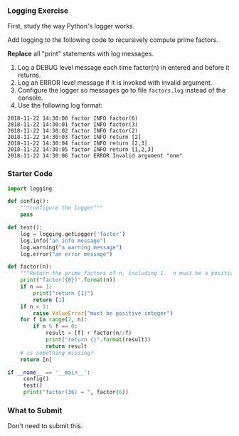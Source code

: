 ### Logging Exercise

First, study the way Python's logger works.  

Add logging to the following code to recursively compute prime factors.  

**Replace** all "print" statements with log messages.

1. Log a DEBUG level message each time factor(n) in entered and before it returns.
2. Log an ERROR level message if it is invoked with invalid argument.
3. Configure the logger so messages go to file `factors.log` instead of the console.
4. Use the following log format:

```
2018-11-22 14:30:00 factor INFO factor(6)
2018-11-22 14:30:01 factor INFO factor(3)
2018-11-22 14:30:02 factor INFO factor(2)
2018-11-22 14:30:03 factor INFO return [2]
2018-11-22 14:30:04 factor INFO return [2,3]
2018-11-22 14:30:05 factor INFO return [1,2,3]
2018-11-22 14:30:06 factor ERROR Invalid argument "one"
```

### Starter Code

```python
import logging

def config():
    """configure the logger"""
    pass

def test():
    log = logging.getLogger('factor')
    log.info("an info message")
    log.warning("a warning message")
    log.error("an error message")

def factor(n):
    """Return the prime factors of n, including 1.  n must be a positive integer."""
    print("factor({0})".format(n))
    if n == 1:
        print("return [1]") 
        return [1]
    if n < 1:
        raise ValueError("must be positive integer")
    for f in range(2, n):
        if n % f == 0:
            result = [f] + factor(n//f)
            print("return {}".format(result))
            return result
    # is something missing?
    return [n]

if __name__ == '__main__':
     config()
     test()
     print("factor(36) = ", factor(6))
```

### What to Submit

Don't need to submit this.
